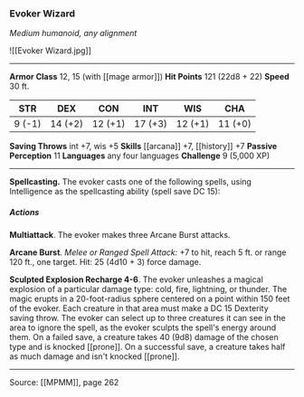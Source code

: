 ### Evoker Wizard
_Medium humanoid, any alignment_

![[Evoker Wizard.jpg]]




---

**Armor Class** 12, 15 (with [[mage armor]])
**Hit Points** 121 (22d8 + 22)
**Speed** 30 ft.

| STR     | DEX     | CON     | INT     | WIS     | CHA     |
|---------|---------|---------|---------|---------|---------|
| 9 (-1) | 14 (+2) | 12 (+1) | 17 (+3) | 12 (+1) | 11 (+0) |

**Saving Throws** int +7, wis +5
**Skills** [[arcana]] +7, [[history]] +7
**Passive Perception** 11
**Languages** any four languages
**Challenge** 9 (5,000 XP)

---

**Spellcasting.** The evoker casts one of the following spells, using Intelligence as the spellcasting ability (spell save DC 15):

##### Actions
**Multiattack**. The evoker makes three Arcane Burst attacks.

**Arcane Burst**. _Melee or Ranged Spell Attack:_ +7 to hit, reach 5 ft. or range 120 ft., one target. Hit: 25 (4d10 + 3) force damage.

**Sculpted Explosion Recharge 4-6**. The evoker unleashes a magical explosion of a particular damage type: cold, fire, lightning, or thunder. The magic erupts in a 20-foot-radius sphere centered on a point within 150 feet of the evoker. Each creature in that area must make a DC 15 Dexterity saving throw. The evoker can select up to three creatures it can see in the area to ignore the spell, as the evoker sculpts the spell's energy around them. On a failed save, a creature takes 40 (9d8) damage of the chosen type and is knocked [[prone]]. On a successful save, a creature takes half as much damage and isn't knocked [[prone]].


---

Source: [[MPMM]], page 262